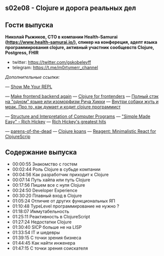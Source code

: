 s02e08 - Clojure и дорога реальных дел
--------------------------------------

## Гости выпуска

**Николай Рыжиков, CTO в компании Health-Samurai (https://www.health-samurai.io/), спикер на конфереция, адепт языка программирования clojure, активный участник сообщевств Clojure, Postgress, FHIR**

* twitter: https://twitter.com/gskobelevff
* telegram: https://t.me/m0rtymerr_channel

*Дополнительные ссылки:*

— [Show Me Your REPL](https://www.youtube.com/@smyr-clj)

— [Make frontend backend again](https://www.youtube.com/watch?v=XBfi3Q74BnE)
— [Clojure for frontenders](https://www.youtube.com/watch?v=6oF_fRyKsd4)
— [Полный стэк на "одном" языке или изоморфизм Рича Хикки](https://www.youtube.com/watch?v=b-Eq4YV4uwc)
— [Внутри собаки жуть и мрак. Про то, как думает и кодит clojure программист](https://www.youtube.com/watch?v=pmWDMUzu2R0)

— [Structure and Interpretation of Computer Programs](https://en.wikipedia.org/wiki/Structure_and_Interpretation_of_Computer_Programs)
— ["Simple Made Easy" - Rich Hickey](https://www.youtube.com/watch?v=SxdOUGdseq4)
— [Rich Hickey's greatest hits](https://changelog.com/posts/rich-hickeys-greatest-hits)

— [parens-of-the-dead](https://www.parens-of-the-dead.com/)
— [Clojure koans](http://clojurekoans.com/)
— [Reagent: Minimalistic React for ClojureScrip](https://reagent-project.github.io/)


## Содержание выпуска

- 00:00:55 Знакомство с гостем
- 00:02:44 Роль Clojure в субьде компании
- 00:04:56 Как разработчик приходит к Clojure
- 00:07:14 Путь хайпа или путь Clojure
- 00:17:56 Пишем все с нуля Сlojure
- 00:24:50 Developer Experience
- 00:30:20 Плавный вход в Clojure
- 01:05:24 Отличие от других функциональных ЯП
- 01:10:48 TypeLevel программирование не нужно ? 
- 01:18:07 Иммутабельность
- 01:25:11 Реактивность в ClojureScript
- 01:27:24 Недостатки Clojure
- 01:30:40 SICP больше не на LISP
- 01:33:54 IT и шедевры
- 01:39:15 С точки зрения бизнеса
- 01:44:45 Как найти инженера
- 01:47:15 С точки зрения соискателя
